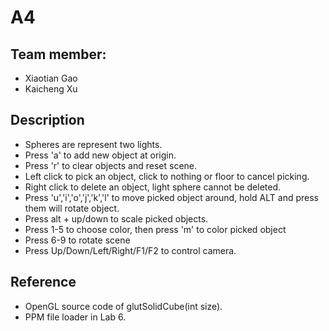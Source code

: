 # A4
## Team member: 
- Xiaotian Gao
- Kaicheng Xu

## Description
- Spheres are represent two lights.
- Press 'a' to add new object at origin.
- Press 'r' to clear objects and reset scene.
- Left click to pick an object, click to nothing or floor to cancel picking.
- Right click to delete an object, light sphere cannot be deleted.
- Press 'u','i','o','j','k','l' to move picked object around, hold ALT and press them will rotate object.
- Press alt + up/down to scale picked objects.
- Press 1-5 to choose color, then press 'm' to color picked object
- Press 6-9 to rotate scene
- Press Up/Down/Left/Right/F1/F2 to control camera.

## Reference
- OpenGL source code of glutSolidCube(int size).
- PPM file loader in Lab 6.

